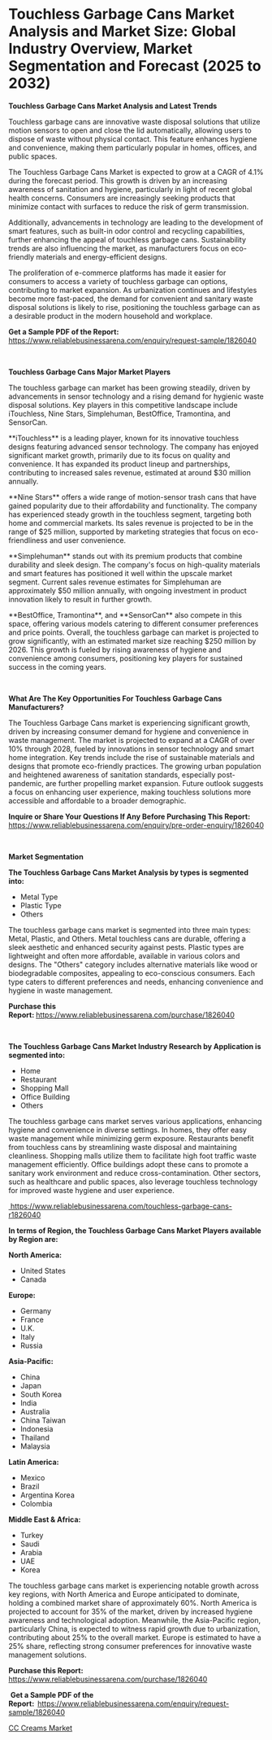<p><h1>Touchless Garbage Cans Market Analysis and Market Size: Global Industry Overview, Market Segmentation and Forecast (2025 to 2032)</h1></p><p><strong>Touchless Garbage Cans Market Analysis and Latest Trends</strong></p>
<p><p>Touchless garbage cans are innovative waste disposal solutions that utilize motion sensors to open and close the lid automatically, allowing users to dispose of waste without physical contact. This feature enhances hygiene and convenience, making them particularly popular in homes, offices, and public spaces.</p><p>The Touchless Garbage Cans Market is expected to grow at a CAGR of 4.1% during the forecast period. This growth is driven by an increasing awareness of sanitation and hygiene, particularly in light of recent global health concerns. Consumers are increasingly seeking products that minimize contact with surfaces to reduce the risk of germ transmission.</p><p>Additionally, advancements in technology are leading to the development of smart features, such as built-in odor control and recycling capabilities, further enhancing the appeal of touchless garbage cans. Sustainability trends are also influencing the market, as manufacturers focus on eco-friendly materials and energy-efficient designs. </p><p>The proliferation of e-commerce platforms has made it easier for consumers to access a variety of touchless garbage can options, contributing to market expansion. As urbanization continues and lifestyles become more fast-paced, the demand for convenient and sanitary waste disposal solutions is likely to rise, positioning the touchless garbage can as a desirable product in the modern household and workplace.</p></p>
<p><strong>Get a Sample PDF of the Report:&nbsp;</strong> <a href="https://www.reliablebusinessarena.com/enquiry/request-sample/1826040?utm_campaign=1871&utm_medium=2&utm_source=Github&utm_content=ia&utm_term=07022025&utm_id=touchless-garbage-cans">https://www.reliablebusinessarena.com/enquiry/request-sample/1826040</a></p>
<p>&nbsp;</p>
<p><strong>Touchless Garbage Cans Major Market Players</strong></p>
<p><p>The touchless garbage can market has been growing steadily, driven by advancements in sensor technology and a rising demand for hygienic waste disposal solutions. Key players in this competitive landscape include iTouchless, Nine Stars, Simplehuman, BestOffice, Tramontina, and SensorCan.</p><p>**iTouchless** is a leading player, known for its innovative touchless designs featuring advanced sensor technology. The company has enjoyed significant market growth, primarily due to its focus on quality and convenience. It has expanded its product lineup and partnerships, contributing to increased sales revenue, estimated at around $30 million annually.</p><p>**Nine Stars** offers a wide range of motion-sensor trash cans that have gained popularity due to their affordability and functionality. The company has experienced steady growth in the touchless segment, targeting both home and commercial markets. Its sales revenue is projected to be in the range of $25 million, supported by marketing strategies that focus on eco-friendliness and user convenience.</p><p>**Simplehuman** stands out with its premium products that combine durability and sleek design. The company's focus on high-quality materials and smart features has positioned it well within the upscale market segment. Current sales revenue estimates for Simplehuman are approximately $50 million annually, with ongoing investment in product innovation likely to result in further growth.</p><p>**BestOffice, Tramontina**, and **SensorCan** also compete in this space, offering various models catering to different consumer preferences and price points. Overall, the touchless garbage can market is projected to grow significantly, with an estimated market size reaching $250 million by 2026. This growth is fueled by rising awareness of hygiene and convenience among consumers, positioning key players for sustained success in the coming years.</p></p>
<p>&nbsp;</p>
<p><strong>What Are The Key Opportunities For Touchless Garbage Cans Manufacturers?</strong></p>
<p><p>The Touchless Garbage Cans market is experiencing significant growth, driven by increasing consumer demand for hygiene and convenience in waste management. The market is projected to expand at a CAGR of over 10% through 2028, fueled by innovations in sensor technology and smart home integration. Key trends include the rise of sustainable materials and designs that promote eco-friendly practices. The growing urban population and heightened awareness of sanitation standards, especially post-pandemic, are further propelling market expansion. Future outlook suggests a focus on enhancing user experience, making touchless solutions more accessible and affordable to a broader demographic.</p></p>
<p><strong>Inquire or Share Your Questions If Any Before Purchasing This Report:</strong> <a href="https://www.reliablebusinessarena.com/enquiry/pre-order-enquiry/1826040?utm_campaign=1871&utm_medium=2&utm_source=Github&utm_content=ia&utm_term=07022025&utm_id=touchless-garbage-cans">https://www.reliablebusinessarena.com/enquiry/pre-order-enquiry/1826040</a></p>
<p>&nbsp;</p>
<p><strong>Market Segmentation</strong></p>
<p><strong>The Touchless Garbage Cans Market Analysis by types is segmented into:</strong></p>
<p><ul><li>Metal Type</li><li>Plastic Type</li><li>Others</li></ul></p>
<p><p>The touchless garbage cans market is segmented into three main types: Metal, Plastic, and Others. Metal touchless cans are durable, offering a sleek aesthetic and enhanced security against pests. Plastic types are lightweight and often more affordable, available in various colors and designs. The "Others" category includes alternative materials like wood or biodegradable composites, appealing to eco-conscious consumers. Each type caters to different preferences and needs, enhancing convenience and hygiene in waste management.</p></p>
<p><strong>Purchase this Report:&nbsp;</strong><a href="https://www.reliablebusinessarena.com/purchase/1826040?utm_campaign=1871&utm_medium=2&utm_source=Github&utm_content=ia&utm_term=07022025&utm_id=touchless-garbage-cans">https://www.reliablebusinessarena.com/purchase/1826040</a></p>
<p>&nbsp;</p>
<p><strong>The Touchless Garbage Cans Market Industry Research by Application is segmented into:</strong></p>
<p><ul><li>Home</li><li>Restaurant</li><li>Shopping Mall</li><li>Office Building</li><li>Others</li></ul></p>
<p><p>The touchless garbage cans market serves various applications, enhancing hygiene and convenience in diverse settings. In homes, they offer easy waste management while minimizing germ exposure. Restaurants benefit from touchless cans by streamlining waste disposal and maintaining cleanliness. Shopping malls utilize them to facilitate high foot traffic waste management efficiently. Office buildings adopt these cans to promote a sanitary work environment and reduce cross-contamination. Other sectors, such as healthcare and public spaces, also leverage touchless technology for improved waste hygiene and user experience.</p></p>
<p><a href="https://www.reliablebusinessarena.com/touchless-garbage-cans-r1826040?utm_campaign=1871&utm_medium=2&utm_source=Github&utm_content=ia&utm_term=07022025&utm_id=touchless-garbage-cans">&nbsp;https://www.reliablebusinessarena.com/touchless-garbage-cans-r1826040</a></p>
<p><strong>In terms of Region, the Touchless Garbage Cans Market Players available by Region are:</strong></p>
<p>
    <p> <strong> North America: </strong>
        <ul>
            <li>United States</li>
            <li>Canada</li>
        </ul>
        </p> 
    <p> <strong> Europe: </strong>
        <ul>
            <li>Germany</li>
            <li>France</li>
            <li>U.K.</li>
            <li>Italy</li>
            <li>Russia</li>
        </ul>
        </p> 
    <p> <strong> Asia-Pacific: </strong>
        <ul>
            <li>China</li>
            <li>Japan</li>
            <li>South Korea</li>
            <li>India</li>
            <li>Australia</li>
            <li>China Taiwan</li>
            <li>Indonesia</li>
            <li>Thailand</li>
            <li>Malaysia</li>
        </ul>
        </p> 
    <p> <strong> Latin America: </strong>
        <ul>
            <li>Mexico</li>
            <li>Brazil</li>
            <li>Argentina Korea</li>
            <li>Colombia</li>
        </ul>
        </p> 
    <p> <strong> Middle East & Africa: </strong>
        <ul>
            <li>Turkey</li>
            <li>Saudi</li>
            <li>Arabia</li>
            <li>UAE</li>
            <li>Korea</li>
        </ul>
    </p>
    </p>
<p><p>The touchless garbage cans market is experiencing notable growth across key regions, with North America and Europe anticipated to dominate, holding a combined market share of approximately 60%. North America is projected to account for 35% of the market, driven by increased hygiene awareness and technological adoption. Meanwhile, the Asia-Pacific region, particularly China, is expected to witness rapid growth due to urbanization, contributing about 25% to the overall market. Europe is estimated to have a 25% share, reflecting strong consumer preferences for innovative waste management solutions.</p></p>
<p><strong>Purchase this Report: </strong><a href="https://www.reliablebusinessarena.com/purchase/1826040?utm_campaign=1871&utm_medium=2&utm_source=Github&utm_content=ia&utm_term=07022025&utm_id=touchless-garbage-cans">https://www.reliablebusinessarena.com/purchase/1826040</a></p>
<p>&nbsp;<strong>Get a Sample PDF of the Report:&nbsp;&nbsp;</strong><a href="https://www.reliablebusinessarena.com/enquiry/request-sample/1826040?utm_campaign=1871&utm_medium=2&utm_source=Github&utm_content=ia&utm_term=07022025&utm_id=touchless-garbage-cans">https://www.reliablebusinessarena.com/enquiry/request-sample/1826040</a></p>
<p><strong></strong></p>
<p><p><a href="https://github.com/marloy8/Market-Research-Report-List-7/blob/main/cc-creams-market.md?utm_campaign=1871&utm_medium=2&utm_source=Github&utm_content=ia&utm_term=07022025&utm_id=touchless-garbage-cans">CC Creams Market</a></p></p>